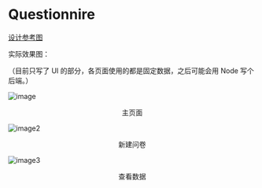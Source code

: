 # Questionnire

[设计参考图](http://ot8ooevw7.bkt.clouddn.com/%E9%97%AE%E5%8D%B7%E8%AE%BE%E8%AE%A1%E5%9B%BE.png)

实际效果图：

（目前只写了 UI 的部分，各页面使用的都是固定数据，之后可能会用 Node 写个后端。）

![image](http://ot8ooevw7.bkt.clouddn.com/%E9%97%AE%E5%8D%B7.jpg)
<center>主页面</center>

![image2](http://ot8ooevw7.bkt.clouddn.com/%E9%97%AE%E5%8D%B72.jpg)
<center>新建问卷</center>

![image3](http://ot8ooevw7.bkt.clouddn.com/%E9%97%AE%E5%8D%B73.jpg)
<center>查看数据</center>
